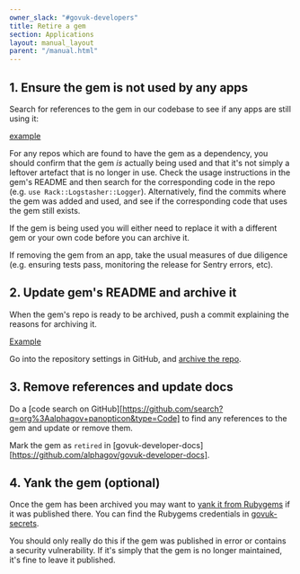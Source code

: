```yaml
---
owner_slack: "#govuk-developers"
title: Retire a gem
section: Applications
layout: manual_layout
parent: "/manual.html"
---
```


## 1. Ensure the gem is not used by any apps

Search for references to the gem in our codebase to see if any apps are still using it:

[example](https://github.com/search?q=org%3Aalphagov+rack-logstasher+filename%3AGemfile+filename%3A*.gemspec&type=Code&ref=advsearch&l=&l=)

For any repos which are found to have the gem as a dependency, you should confirm that the gem _is_ actually being used and that it's not simply a leftover artefact that is no longer in use.
Check the usage instructions in the gem's README and then search for the corresponding code in the repo (e.g. `use Rack::Logstasher::Logger`). Alternatively, find the commits where the gem was added and used, and see if the corresponding code that uses the gem still exists.

If the gem is being used you will either need to replace it with a different gem or your own code before you can archive it.

If removing the gem from an app, take the usual measures of due diligence (e.g. ensuring tests pass, monitoring the release for Sentry errors, etc).

## 2. Update gem's README and archive it

When the gem's repo is ready to be archived, push a commit explaining the reasons for archiving it.

[Example](https://github.com/alphagov/govuk_taxonomy_helpers/pull/27)

Go into the repository settings in GitHub, and
[archive the repo](https://github.com/blog/2460-archiving-repositories).

## 3. Remove references and update docs

Do a [code search on GitHub][https://github.com/search?q=org%3Aalphagov+panopticon&type=Code] to find any references to the gem
and update or remove them.

Mark the gem as `retired` in [govuk-developer-docs][https://github.com/alphagov/govuk-developer-docs].

## 4. Yank the gem (optional)

Once the gem has been archived you may want to [yank it from Rubygems](https://guides.rubygems.org/removing-a-published-gem/) if it was published there. You can find the Rubygems credentials in [govuk-secrets](https://github.com/alphagov/govuk-secrets).

You should only really do this if the gem was published in error or contains a security vulnerability. If it's simply that the gem is no longer maintained, it's fine to leave it published.

